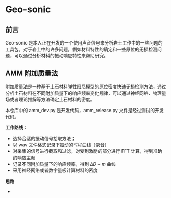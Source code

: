 # Geo-sonic

## 前言

Geo-sonic 是本人正在开发的一个使用声音信号来分析岩土工作中的一些问题的工具包。对于岩土中的许多问题，例如材料特性的确定和一些原位的无损检测问题，可以通过分析材料的振动响应特性来帮助研究。

## AMM 附加质量法

附加质量法是一种基于土石材料弹性阻尼模型的原位密度快速无损检测方法，通过分析土石材料在不同附加质量下的响应频率变化规律，可以通过神经网络、物理量场或者理论推解等方法确定土石材料的密度。

本仓库中的 amm_dev.py 是开发代码，amm_release.py 文件是经过测试的开发代码。

**工作路线：**

- 选择合适的振动信号拾取方法；
- 以 wav 文件格式记录下振动的时程曲线（录音）
- 对采集的信号进行截取和过滤，对受到激励的部分进行 FFT 计算，得到准确的响应主频
- 记录不同附加质量下的响应频率，得到 $\Delta D - m$ 曲线
- 采用神经网络或者数字量板计算材料的密度

**思路**

- ​